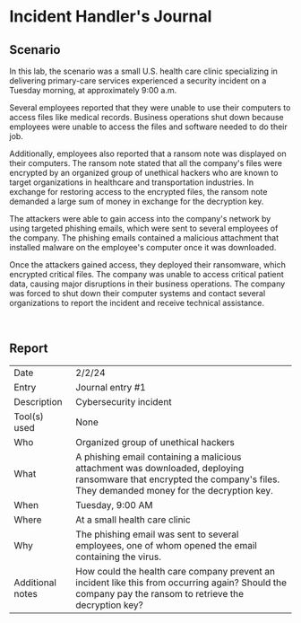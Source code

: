 <h1>Incident Handler's Journal</h1>


<h2>Scenario</h2>
In this lab, the scenario was a small U.S. health care clinic specializing in delivering primary-care services experienced a security incident on a Tuesday morning, at approximately 9:00 a.m. 

Several employees reported that they were unable to use their computers to access files like medical records. Business operations shut down because employees were unable to access the files and software needed to do their job.


Additionally, employees also reported that a ransom note was displayed on their computers. The ransom note stated that all the company's files were encrypted by an organized group of unethical hackers who are known to target organizations in healthcare and transportation industries. In exchange for restoring access to the encrypted files, the ransom note demanded a large sum of money in exchange for the decryption key. 


The attackers were able to gain access into the company's network by using targeted phishing emails, which were sent to several employees of the company. The phishing emails contained a malicious attachment that installed malware on the employee's computer once it was downloaded.


Once the attackers gained access, they deployed their ransomware, which encrypted critical files. The company was unable to access critical patient data, causing major disruptions in their business operations. The company was forced to shut down their computer systems and contact several organizations to report the incident and receive technical assistance.

<br />


<h2>Report</h2>
<table>
  <tr>
    <td>Date</td>
    <td>2/2/24</td>
  </tr>
  <tr>
    <td>Entry</td>
    <td>Journal entry #1</td>
  </tr>
  <tr>
    <td>Description</td>
    <td>Cybersecurity incident</td>
  </tr>
  <tr>
    <td>Tool(s) used</td>
    <td>None</td>
  </tr>
  <tr>
    <td>Who</td>
    <td>Organized group of unethical hackers</td>
  </tr>
  <tr>
    <td>What</td>
    <td>A phishing email containing a malicious attachment was downloaded, deploying ransomware that encrypted the company's files. They demanded money for the decryption key.</td>
  </tr>
  <tr>
    <td>When</td>
    <td>Tuesday, 9:00 AM</td>
  </tr>
  <tr>
    <td>Where</td>
    <td>At a small health care clinic</td>
  </tr>
  <tr>
    <td>Why</td>
    <td>The phishing email was sent to several employees, one of whom opened the email containing the virus.</td>
  </tr>
  <tr>
    <td>Additional notes</td>
    <td>How could the health care company prevent an incident like this from occurring again? Should the company pay the ransom to retrieve the decryption key?</td>
  </tr>
</table>



